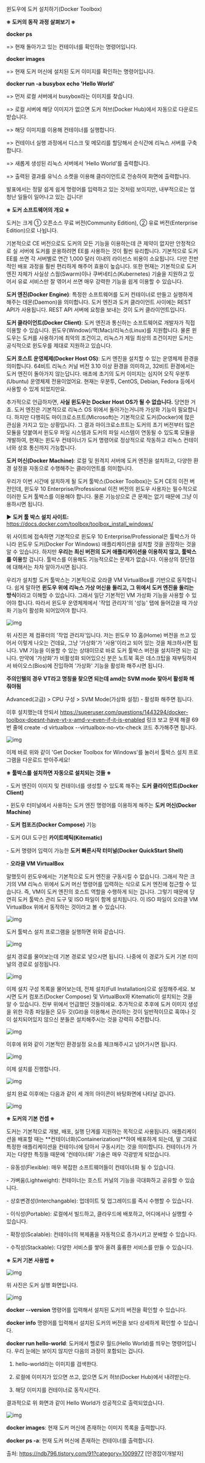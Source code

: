 윈도우에 도커 설치하기(Docker Toolbox)

**※ 도커의 동작 과정 살펴보기 ※**



**docker ps**

=> 현재 돌아가고 있는 컨테이너를 확인하는 명령어입니다.

**docker images**

=> 현재 도커 머신에 설치된 도커 이미지를 확인하는 명령어입니다.

**docker run -a busybox echo 'Hello World'**

=> 먼저 로컬 서버에서 busybox라는 이미지를 찾습니다.

=> 로컬 서버에 해당 이미지가 없으면 도커 허브(Docker Hub)에서 자동으로 다운로드 받습니다.

=> 해당 이미지를 이용해 컨테이너를 실행합니다.

=> 컨테이너 실행 과정에서 디스크 및 메모리를 할당해서 순식간에 리눅스 서버를 구축합니다.

=> 새롭게 생성된 리눅스 서버에서 'Hello World'를 출력합니다.

=> 출력된 결과를 유닉스 소켓을 이용해 클라이언트로 전송하여 화면에 출력합니다.

 발표에서는 정말 쉽게 쉽게 명령어를 입력하고 있는 것처럼 보이지만, 내부적으로는 엄청난 일들이 일어나고 있는 겁니다!



**※ 도커 소프트웨어의 개요 ※**

 도커는 크게 ① 오픈소스 무료 버전(Community Edition), ② 유료 버전(Enterprise Edition)으로 나뉩니다.

 기본적으로 CE 버전으로도 도커의 모든 기능을 이용하는데 큰 제약이 없지만 안정적으로 실 서버에 도커를 운용하려면 EE를 사용하는 것이 훨씬 유리합니다. 기본적으로 도커 EE를 쓰면 각 서버별로 연간 1,000 달러 이내의 라이선스 비용이 소요됩니다. 다만 전반적인 배포 과정을 훨씬 편리하게 해주어 효용이 높습니다. 또한 현재는 기본적으로 도커 엔진 자체가 사실상 스웜(Swarm)이나 쿠버네티스(Kubernetes) 기술을 지원하고 있어서 유료 서비스만 잘 엮어서 쓰면 매우 강력한 기능을 쉽게 이용할 수 있습니다.

 **도커 엔진(Docker Engine)**: 특정한 소프트웨어를 도커 컨테이너로 만들고 실행하게 해주는 데몬(Daemon)을 의미합니다. 도커 엔진과 도커 클라이언트 사이에는 REST API가 사용됩니다. REST API 서버에 요청을 보내는 것이 도커 클라이언트입니다.

 **도커 클라이언트(Docker Client)**: 도커 엔진과 통신하는 소프트웨어로 개발자가 직접 이용할 수 있습니다. 윈도우(Window)/맥(Mac)/리눅스(Linux)를 지원합니다. 물론 윈도우는 도커를 사용하기에 최악의 조건이고, 리눅스가 제일 최상의 조건이지만 도커는 공식적으로 윈도우를 제대로 지원하고 있습니다.

 **도커 호스트 운영체제(Docker Host OS)**: 도커 엔진을 설치할 수 있는 운영체제 환경을 의미합니다. 64비트 리눅스 커널 버전 3.10 이상 환경을 의미하고, 32비트 환경에서는 도커 엔진이 돌아가지 않는답니다. 애초에 초기의 도커 이미지는 심지어 오직 우분투(Ubuntu) 운영체제 전용이었어요. 현재는 우분투, CentOS, Debian, Fedora 등에서 사용할 수 있게 되었지만요.

 추가적으로 언급하자면, **사실 윈도우는 Docker Host OS가 될 수 없습니다.** 당연한 거죠. 도커 엔진은 기본적으로 리눅스 OS 위에서 돌아가는거니까 가상화 기능이 필요합니다. 하지만 다행히도 마이크로소프트(Microsoft)는 기본적으로 도커(Docker)에 많은 관심을 가지고 있는 상황입니다. 그 결과 마이크로소프트는 도커의 초기 버전부터 많은 모듈을 덧붙여서 윈도우 파일 시스템과 도커의 파일 시스템이 연동될 수 있도록 모듈을 개발하여, 현재는 윈도우 컨테이너가 도커 명령어로 정상적으로 작동하고 리눅스 컨테이너와 상호 통신까지 가능합니다.

 **도커 머신(Docker Machine)**: 로컬 및 원격지 서버에 도커 엔진을 설치하고, 다양한 환경 설정을 자동으로 수행해주는 클라이언트를 의미합니다.



 우리가 이번 시간에 설치하게 될 도커 툴박스(Docker Toolbox)는 도커 CE의 이전 버전인데, 윈도우 10 Enterprise/Professional 이전 버전의 윈도우 사용자는 필수적으로 이러한 도커 툴박스를 이용해야 합니다. 물론 기능상으로 큰 문제는 없기 때문에 그냥 이용하시면 됩니다.



**▶ 도커 툴 박스 설치 사이트:** https://docs.docker.com/toolbox/toolbox_install_windows/



 위 사이트에 접속하면 기본적으로 윈도우 10 Enterprise/Professional은 툴박스가 아니라 윈도우 도커(Docker For Windows) 애플리케이션을 설치할 것을 권장하는 것을 알 수 있습니다. 하지만 **우리는 최신 버전의 도커 애플리케이션을 이용하지 않고, 툴박스를 이용**할 겁니다. 툴박스를 이용해도 기능적으로는 문제가 없습니다. 이용상의 장단점에 대해서는 차차 알아가시면 됩니다.

 

 우리가 설치할 도커 툴박스는 기본적으로 오라클 VM VirtualBox를 기반으로 동작합니다. 쉽게 말하면 **윈도우 위에 리눅스 가상 머신을 돌리고, 그 위에서 도커 엔진을 돌리는 방식**이라고 이해할 수 있습니다. 그래서 일단 기본적인 VM 가상화 기능을 사용할 수 있어야 합니다. 따라서 윈도우 운영체제에서 '작업 관리자'의 '성능' 탭에 들어갔을 때 가상화 기능이 활성화 되어있어야 합니다.



![img](https://t1.daumcdn.net/cfile/tistory/9998D4485B563B352F)



 위 사진은 제 컴퓨터의 '작업 관리자'입니다. 저는 윈도우 10 홈(Home) 버전을 쓰고 있어서 이렇게 나오는 건데요, 그냥 '가상화'가 '사용'이라고 되어 있는 것을 체크하시면 됩니다. VM 기능을 이용할 수 있는 상태이므로 바로 도커 툴박스 버전을 설치하면 되는 겁니다. 만약에 '가상화'가 비활성화 되어있으신 분은 노트북 혹은 데스크탑을 재부팅하셔서 바이오스(Bios)에 진입하여 '가상화' 기능을 활성화 해주시면 됩니다.

__주의인텔의 경우 VT라고 명칭을 찾으면 되는데 amd는 SVM mode 찾아서 활성화 해줘야됨__ 

Advanced(고급) > CPU 구성 > SVM Mode(가상화 설정) - 활성화 해주면 됩니다. 

이후 설치했는데 안되서  https://superuser.com/questions/1443294/docker-toolbox-doesnt-have-vt-x-amd-v-even-if-it-is-enabled 링크 보고 문제 해결 69번 줄에 create -d virtualbox --virtualbox-no-vtx-check 코드 추가해주면 됩니다.



![img](https://t1.daumcdn.net/cfile/tistory/9994AB485B563B352F)



 이제 바로 위와 같이 'Get Docker Toolbox for Windows'를 눌러서 툴박스 설치 프로그램을 다운로드 받아주세요!



**※ 툴박스를 설치하면 자동으로 설치되는 것들 ※**



\- 도커 엔진이 이미지 및 컨테이너를 생성할 수 있도록 해주는 **도커 클라이언트(Docker Client)**

\- 윈도우 터미널에서 사용하는 도커 엔진 명령어를 이용하게 해주는 **도커 머신(Docker Machine)**

\- **도커 컴포즈(Docker Compose)** 기능

\- 도커 GUI 도구인 **카이트메틱(Kitematic)**

\- 도커 명령어 입력이 가능한 **도커 빠른시작 터미널(Docker QuickStart Shell)**

\- **오라클 VM VirtualBox**



 말했듯이 윈도우에서는 기본적으로 도커 엔진을 구동시킬 수 없습니다. 그래서 작은 크기의 VM 리눅스 위에서 도커 머신 명령어를 입력하는 식으로 도커 엔진에 접근할 수 있습니다. 즉, VM이 도커 엔진의 호스트 역할을 수행하게 되는 겁니다. 그렇기 때문에 당연히 도커 툴박스 관리 도구 및 ISO 파일이 함께 설치됩니다. 이 ISO 파일이 오라클 VM VirtualBox 위에서 동작하는 것이라고 볼 수 있습니다.



![img](https://t1.daumcdn.net/cfile/tistory/99AE22415B563EFF31)



 도커 툴박스 설치 프로그램을 실행하면 위와 같습니다.



![img](https://t1.daumcdn.net/cfile/tistory/99B089415B563EFF32)



 설치 경로를 물어보는데 기본 경로로 넣으시면 됩니다. 나중에 이 경로가 도커 기본 터미널의 경로로 설정됩니다.



![img](https://t1.daumcdn.net/cfile/tistory/99A897415B563EFF32)



 이제 설치 구성 목록을 물어보는데, 전체 설치(Full Installation)으로 설정해주세요. 보시면 도커 컴포즈(Docker Compose) 및 VirtualBox와 Kitematic이 설치되는 것을 알 수 있습니다. 전부 위에서 언급했던 것들이에요. 추가적으로 추후에 도커 이미지 생성을 위한 각종 파일들은 모두 깃(Git)을 이용해서 관리하는 것이 일반적이므로 혹여나 깃이 설치되어있지 않으신 분들은 설치해주시는 것을 강력히 추천합니다.



![img](https://t1.daumcdn.net/cfile/tistory/99AFFB415B563EFF32)



 이후에 위와 같이 기본적인 환경설정 요소를 체크해주시고 넘어가시면 됩니다.





![img](https://t1.daumcdn.net/cfile/tistory/99B096415B563F0032)



 이제 설치를 진행합니다.



![img](https://t1.daumcdn.net/cfile/tistory/99A822415B563F0032)



 설치 완료 이후에는 다음과 같이 세 개의 아이콘이 바탕화면에 나타날 겁니다.



![img](https://t1.daumcdn.net/cfile/tistory/99870F4E5B564F2113)



**※ 도커의 기본 컨셉 ※**

 도커는 기본적으로 개발, 배포, 실행 단계를 지원하는 목적으로 사용됩니다. 애플리케이션을 배포할 때는 **컨테이너화(Containerization)**하여 배포하게 되는데, 말 그대로 특정한 애플리케이션을 컨테이너에 담아서 구동시키는 것을 의미합니다. 컨테이너가 가지는 다양한 특징들 때문에 '컨테이너화' 기술은 매우 각광받게 되었습니다.



\- 유동성(Flexible): 매우 복잡한 소프트웨어들이 컨테이너화 될 수 있습니다.

\- 가벼움(Lightweight): 컨테이너는 호스트 커널의 기능을 극대화하고 공유할 수 있습니다.

\- 상호변경성(Interchangable): 업데이트 및 업그레이드를 즉시 수행할 수 있습니다.

\- 이식성(Portable): 로컬에서 빌드하고, 클라우드에 배포하고, 어디에서나 실행할 수 있습니다.

\- 확장성(Scalable): 컨테이너의 복제품을 자동적으로 증가시키고 분배할 수 있습니다.

\- 수직성(Stackable): 다양한 서비스를 쌓아 올려 훌륭한 서비스를 만들 수 있습니다.



**※ 도커 기본 사용법 ※**



![img](https://user-images.githubusercontent.com/59730002/76308003-41547480-630d-11ea-915c-0149be3f378a.PNG)



 위 사진은 도커 실행 화면입니다.



![img](https://user-images.githubusercontent.com/59730002/76308044-57623500-630d-11ea-8d39-2916b731693e.png)



**docker --version** 명령어를 입력해서 설치된 도커의 버전을 확인할 수 있습니다.

**docker info** 명령어를 입력해서 설치된 도커의 버전을 보다 상세하게 확인할 수 있습니다.

**docker run hello-world**: 도커에서 헬로우 월드(Hello World)를 띄우는 명령어입니다. 우리 눈에는 보이지 않지만 다음의 과정이 포함되는 겁니다.



1) hello-world라는 이미지를 검색한다.

2) 로컬에 이미지가 있으면 쓰고, 없으면 도커 허브(Docker Hub)에서 내려받는다.

3) 해당 이미지를 컨테이너로 동작시킨다.



 결과적으로 위 화면과 같이 Hello World가 성공적으로 출력되었습니다.

![img](https://user-images.githubusercontent.com/59730002/76308143-81b3f280-630d-11ea-8f0f-e2c2bd7fabd2.png)



**docker images**: 현재 도커 머신에 존재하는 이미지 목록을 출력합니다.

**docker ps -a**: 현재 도커 머신에 존재하는 컨테이너를 출력합니다.



출처: https://ndb796.tistory.com/91?category=1009977 [안경잡이개발자]